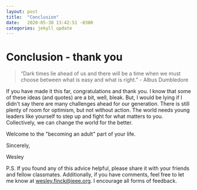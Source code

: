 ```yaml
---
layout: post
title:  "Conclusion"
date:   2020-05-30 13:42:51 -0300
categories: jekyll update
---
```

# Conclusion - thank you
> “Dark times lie ahead of us and there will be a time when we must choose between what is easy and what is right.” - Albus Dumbledore

If you have made it this far, congratulations and thank you. I know that some of these ideas (and quotes) are a bit, well, bleak. But, I would be lying if I didn't say there are many challenges ahead for our generation. There is still plenty of room for optimism, but not without action. The world needs young leaders like yourself to step up and fight for what matters to you. Collectively, we can change the world for the better.

Welcome to the "becoming an adult" part of your life.

Sincerely,

Wesley

P.S. If you found any of this advice helpful, please share it with your friends and fellow classmates. Additionally, if you have comments, feel free to let me know at wesley.finck@ieee.org. I encourage all forms of feedback.